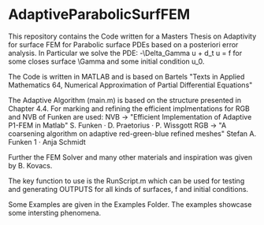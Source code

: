 # AdaptiveParabolicSurfFEM
This repository contains the Code written for a Masters Thesis on Adaptivity for surface FEM for Parabolic surface PDEs based on a posteriori error analysis.
In Particular we solve the PDE:
                                -\Delta_Gamma u + d_t u = f
for some closes surface \Gamma and some initial condition u_0.

The Code is written in MATLAB and is based on Bartels "Texts in Applied Mathematics 64, Numerical Approximation of Partial Differential Equations"

The Adaptive Algorithm (main.m) is based on the structure presented in Chapter 4.4.
For marking and refining the efficient implmentations for RGB and NVB of Funken are used:
NVB -> "Efficient Implementation of Adaptive P1-FEM in Matlab" S. Funken · D. Praetorius · P. Wissgott
RGB -> "A coarsening algorithm on adaptive red-green-blue refined meshes" Stefan A. Funken 1 · Anja Schmidt 

Further the FEM Solver and many other materials and inspiration was given by B. Kovacs.

The key function to use is the RunScript.m which can be used for testing and generating OUTPUTS for all kinds of surfaces, f and initial conditions.

Some Examples are given in the Examples Folder. The examples showcase some intersting phenomena.
